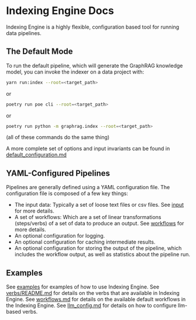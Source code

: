 # Indexing Engine Docs
Indexing Engine is a highly flexible, configuration based tool for running data pipelines.

## The Default Mode
To run the default pipeline, which will generate the GraphRAG knowledge model, you can invoke the indexer on a data project with:

```sh
yarn run:index --root=<target_path>
```
or
```sh
poetry run poe cli --root=<target_path>
```
or
```sh
poetry run python -m graphrag.index --root=<target_path>
```

(all of these commands do the same thing)

A more complete set of options and input invariants can be found in [default_configuration.md](./default_configuration.md)

## YAML-Configured Pipelines
Pipelines are generally defined using a YAML configuration file. The configuration file is composed of a few key things:
- The input data: Typically a set of loose text files or csv files. See [input](./input/README.md) for more details.
- A set of workflows: Which are a set of linear transformations (steps/verbs) of a set of data to produce an output. See [workflows](./workflows/README.md) for more details.
- An optional configuration for logging.
- An optional configuration for caching intermediate results.
- An optional configuration for storing the output of the pipeline, which includes the workflow output, as well as statistics about the pipeline run.

## Examples
See [examples](../examples) for examples of how to use Indexing Engine.
See [verbs/README.md](./verbs/README.md) for details on the verbs that are available in Indexing Engine.
See [workflows.md](./workflows.md) for details on the available default workflows in the Indexing Engine.
See [llm_config.md](./llm_config.md) for details on how to configure llm-based verbs.

<!-- TODO: add documentation about built-in workflows. -->
